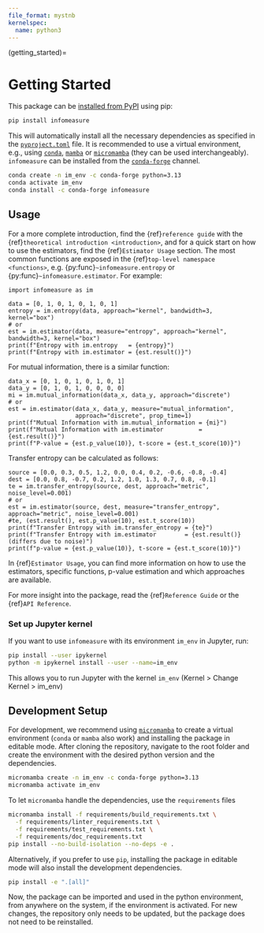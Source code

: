 ```yaml
---
file_format: mystnb
kernelspec:
  name: python3
---
```

(getting_started)=
# Getting Started

This package can be [installed from PyPI](https://pypi.org/project/infomeasure/) using pip:

```bash
pip install infomeasure
```

This will automatically install all the necessary dependencies as specified in the
[`pyproject.toml`](https://github.com/cbueth/infomeasure/blob/main/pyproject.toml) file.
It is recommended to use a virtual environment, e.g., using
[`conda`](https://conda.io/projects/conda/en/latest),
[`mamba`](https://mamba.readthedocs.io/en/latest) or
[`micromamba`](https://mamba.readthedocs.io/en/latest/user_guide/micromamba.html)
(they can be used interchangeably).
`infomeasure` can be installed from
the [`conda-forge`](https://anaconda.org/conda-forge/infomeasure) channel.

```bash
conda create -n im_env -c conda-forge python=3.13
conda activate im_env
conda install -c conda-forge infomeasure
```

## Usage

For a more complete introduction, find the {ref}`reference guide` with
the {ref}`theoretical introduction <introduction>`, and
for a quick start on how to use the estimators,
find the {ref}`Estimator Usage` section.
The most common functions are exposed in the {ref}`top-level namespace <functions>`,
e.g. {py:func}`~infomeasure.entropy` or {py:func}`~infomeasure.estimator`.
For example:

```{code-cell}
import infomeasure as im

data = [0, 1, 0, 1, 0, 1, 0, 1]
entropy = im.entropy(data, approach="kernel", bandwidth=3, kernel="box")
# or
est = im.estimator(data, measure="entropy", approach="kernel", bandwidth=3, kernel="box")
print(f"Entropy with im.entropy   = {entropy}")
print(f"Entropy with im.estimator = {est.result()}")
```

For mutual information, there is a similar function:

```{code-cell}
data_x = [0, 1, 0, 1, 0, 1, 0, 1]
data_y = [0, 1, 0, 1, 0, 0, 0, 0]
mi = im.mutual_information(data_x, data_y, approach="discrete")
# or
est = im.estimator(data_x, data_y, measure="mutual_information",
                   approach="discrete", prop_time=1)
print(f"Mutual Information with im.mutual_information = {mi}")
print(f"Mutual Information with im.estimator          = {est.result()}")
print(f"P-value = {est.p_value(10)}, t-score = {est.t_score(10)}")
```

Transfer entropy can be calculated as follows:

```{code-cell}
source = [0.0, 0.3, 0.5, 1.2, 0.0, 0.4, 0.2, -0.6, -0.8, -0.4]
dest = [0.0, 0.8, -0.7, 0.2, 1.2, 1.0, 1.3, 0.7, 0.8, -0.1]
te = im.transfer_entropy(source, dest, approach="metric", noise_level=0.001)
# or
est = im.estimator(source, dest, measure="transfer_entropy", approach="metric", noise_level=0.001)
#te, (est.result(), est.p_value(10), est.t_score(10))
print(f"Transfer Entropy with im.transfer_entropy = {te}")
print(f"Transfer Entropy with im.estimator        = {est.result()} (differs due to noise)")
print(f"p-value = {est.p_value(10)}, t-score = {est.t_score(10)}")
```

In {ref}`Estimator Usage`, you can find more information on how to use the estimators, specific functions, p-value estimation and which approaches are available.

For more insight into the package, read the {ref}`Reference Guide`
or the {ref}`API Reference`.


### Set up Jupyter kernel

If you want to use `infomeasure` with its environment `im_env` in Jupyter, run:

```bash
pip install --user ipykernel
python -m ipykernel install --user --name=im_env
```

This allows you to run Jupyter with the kernel `im_env` (Kernel > Change Kernel >
im_env)


## Development Setup

For development, we recommend using [`micromamba`](https://mamba.readthedocs.io/en/latest/user_guide/micromamba.html)
to create a virtual environment (`conda` or `mamba` also work)
and installing the package in editable mode.
After cloning the repository, navigate to the root folder and
create the environment with the desired python version and the dependencies.

```bash
micromamba create -n im_env -c conda-forge python=3.13
micromamba activate im_env
```

To let `micromamba` handle the dependencies, use the `requirements` files

```bash
micromamba install -f requirements/build_requirements.txt \
  -f requirements/linter_requirements.txt \
  -f requirements/test_requirements.txt \
  -f requirements/doc_requirements.txt
pip install --no-build-isolation --no-deps -e .
```

Alternatively, if you prefer to use `pip`, installing the package in editable mode will
also install the
development dependencies.

```bash
pip install -e ".[all]"
```

Now, the package can be imported and used in the python environment, from anywhere on
the system, if the environment is activated.
For new changes, the repository only needs to be updated, but the package does not need
to be reinstalled.
